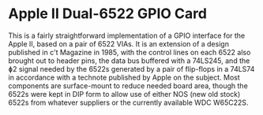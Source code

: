 Apple II Dual-6522 GPIO Card
============================

This is a fairly straightforward implementation of a GPIO interface for the
Apple II, based on a pair of 6522 VIAs.  It is an extension of a design
published in c't Magazine in 1985, with the control lines on each 6522 also
brought out to header pins, the data bus buffered with a 74LS245, and the
ɸ2 signal needed by the 6522s generated by a pair of flip-flops in a 74LS74
in accordance with a technote published by Apple on the subject.  Most
components are surface-mount to reduce needed board area, though the 6522s
were kept in DIP form to allow use of either NOS (new old stock) 6522s from
whatever suppliers or the currently available WDC W65C22S.

